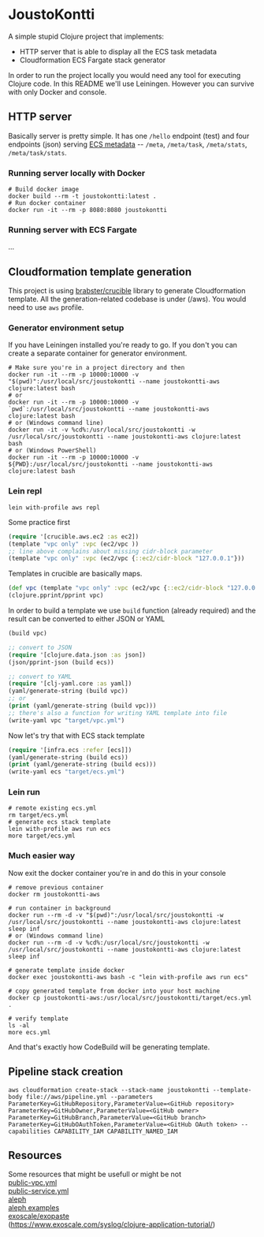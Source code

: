 # JoustoKontti

A simple stupid Clojure project that implements:
* HTTP server that is able to display all the ECS task metadata
* Cloudformation ECS Fargate stack generator

In order to run the project locally you would need any tool for executing Clojure code. In this README we'll use Leiningen. However you can survive with only Docker and console.

## HTTP server

Basically server is pretty simple. It has one `/hello` endpoint (test) and four endpoints (json) serving [ECS metadata](https://docs.aws.amazon.com/AmazonECS/latest/developerguide/task-metadata-endpoint-v3.html) -- `/meta`, `/meta/task`, `/meta/stats`, `/meta/task/stats`.

### Running server locally with Docker

```shell
# Build docker image
docker build --rm -t joustokontti:latest .
# Run docker container
docker run -it --rm -p 8080:8080 joustokontti
```

### Running server with ECS Fargate

...

## Cloudformation template generation

This project is using [brabster/crucible](https://github.com/brabster/crucible) library to generate Cloudformation template. All the generation-related codebase is under (/aws). You would need to use `aws` profile.

### Generator environment setup

If you have Leiningen installed you're ready to go. If you don't you can create a separate container for generator environment.

```shell
# Make sure you're in a project directory and then
docker run -it --rm -p 10000:10000 -v "$(pwd)":/usr/local/src/joustokontti --name joustokontti-aws clojure:latest bash
# or
docker run -it --rm -p 10000:10000 -v `pwd`:/usr/local/src/joustokontti --name joustokontti-aws clojure:latest bash
# or (Windows command line)
docker run -it -v %cd%:/usr/local/src/joustokontti -w /usr/local/src/joustokontti --name joustokontti-aws clojure:latest bash
# or (Windows PowerShell)
docker run -it --rm -p 10000:10000 -v ${PWD}:/usr/local/src/joustokontti --name joustokontti-aws clojure:latest bash
```

### Lein repl

```shell
lein with-profile aws repl
```
Some practice first
```clojure
(require '[crucible.aws.ec2 :as ec2])
(template "vpc only" :vpc (ec2/vpc ))
;; line above complains about missing cidr-block parameter
(template "vpc only" :vpc (ec2/vpc {::ec2/cidr-block "127.0.0.1"}))
```
Templates in crucible are basically maps.
```clojure
(def vpc (template "vpc only" :vpc (ec2/vpc {::ec2/cidr-block "127.0.0.1"})))
(clojure.pprint/pprint vpc)
```

In order to build a template we use `build` function (already required) and the result can be converted to either JSON or YAML
```clojure
(build vpc)

;; convert to JSON
(require '[clojure.data.json :as json])
(json/pprint-json (build ecs))

;; convert to YAML
(require '[clj-yaml.core :as yaml])
(yaml/generate-string (build vpc))
;; or
(print (yaml/generate-string (build vpc)))
;; there's also a function for writing YAML template into file
(write-yaml vpc "target/vpc.yml")
```

Now let's try that with ECS stack template
```clojure
(require '[infra.ecs :refer [ecs]])
(yaml/generate-string (build ecs))
(print (yaml/generate-string (build ecs)))
(write-yaml ecs "target/ecs.yml")
```

### Lein run

```shell
# remote existing ecs.yml
rm target/ecs.yml
# generate ecs stack template
lein with-profile aws run ecs
more target/ecs.yml
```

### Much easier way

Now exit the docker container you're in and do this in your console

```shell
# remove previous container
docker rm joustokontti-aws

# run container in background
docker run --rm -d -v "$(pwd)":/usr/local/src/joustokontti -w /usr/local/src/joustokontti --name joustokontti-aws clojure:latest sleep inf
# or (Windows command line)
docker run --rm -d -v %cd%:/usr/local/src/joustokontti -w /usr/local/src/joustokontti --name joustokontti-aws clojure:latest sleep inf

# generate template inside docker
docker exec joustokontti-aws bash -c "lein with-profile aws run ecs"

# copy generated template from docker into your host machine
docker cp joustokontti-aws:/usr/local/src/joustokontti/target/ecs.yml .

# verify template
ls -al
more ecs.yml
```

And that's exactly how CodeBuild will be generating template.

## Pipeline stack creation

```shell
aws cloudformation create-stack --stack-name joustokontti --template-body file://aws/pipeline.yml --parameters ParameterKey=GitHubRepository,ParameterValue=<GitHub repository> ParameterKey=GitHubOwner,ParameterValue=<GitHub owner> ParameterKey=GitHubBranch,ParameterValue=<GitHub branch> ParameterKey=GitHubOAuthToken,ParameterValue=<GitHub OAuth token> --capabilities CAPABILITY_IAM CAPABILITY_NAMED_IAM
```

## Resources

Some resources that might be usefull or might be not  
[public-vpc.yml](https://github.com/awslabs/aws-cloudformation-templates/blob/master/aws/services/ECS/FargateLaunchType/clusters/public-vpc.yml)  
[public-service.yml](https://github.com/awslabs/aws-cloudformation-templates/blob/master/aws/services/ECS/FargateLaunchType/services/public-service.yml)  
[aleph](https://github.com/ztellman/aleph)  
[aleph examples](https://aleph.io/examples/literate.html#aleph.examples.http)  
[exoscale/exopaste](https://github.com/exoscale/exopaste/)  
(https://www.exoscale.com/syslog/clojure-application-tutorial/)  
